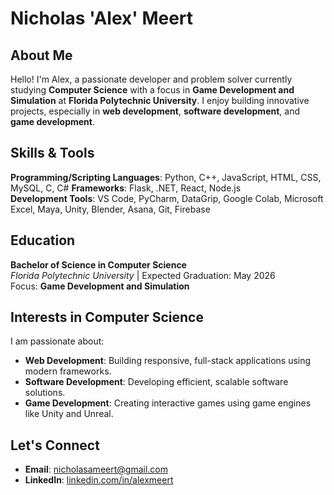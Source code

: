 
# Nicholas 'Alex' Meert

## About Me  
Hello! I'm Alex, a passionate developer and problem solver currently studying **Computer Science** with a focus in **Game Development and Simulation** at **Florida Polytechnic University**. I enjoy building innovative projects, especially in **web development**, **software development**, and **game development**.

## Skills & Tools  
**Programming/Scripting Languages**: Python, C++, JavaScript, HTML, CSS, MySQL, C, C#
**Frameworks**: Flask, .NET, React, Node.js  
**Development Tools**: VS Code, PyCharm, DataGrip, Google Colab, Microsoft Excel, Maya, Unity, Blender, Asana, Git, Firebase

## Education  
**Bachelor of Science in Computer Science**  
*Florida Polytechnic University* | Expected Graduation: May 2026  
Focus: **Game Development and Simulation**

## Interests in Computer Science  
I am passionate about:

- **Web Development**: Building responsive, full-stack applications using modern frameworks.  
- **Software Development**: Developing efficient, scalable software solutions.  
- **Game Development**: Creating interactive games using game engines like Unity and Unreal.  

## Let's Connect  
- **Email**: nicholasameert@gmail.com  
- **LinkedIn**: [linkedin.com/in/alexmeert](https://linkedin.com/in/alexmeert)

